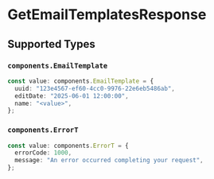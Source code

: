 # GetEmailTemplatesResponse


## Supported Types

### `components.EmailTemplate`

```typescript
const value: components.EmailTemplate = {
  uuid: "123e4567-ef60-4cc0-9976-22e6eb5486ab",
  editDate: "2025-06-01 12:00:00",
  name: "<value>",
};
```

### `components.ErrorT`

```typescript
const value: components.ErrorT = {
  errorCode: 1000,
  message: "An error occurred completing your request",
};
```

